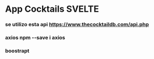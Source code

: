 # App Cocktails SVELTE #

### se utilizo esta api https://www.thecocktaildb.com/api.php ###
### axios npm --save i axios ###
### boostrapt ###









